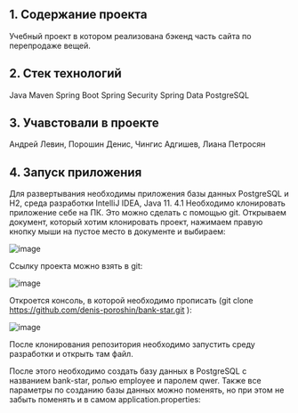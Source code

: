 <h2>1. Содержание проекта</h2>
Учебный проект в котором реализована бэкенд часть сайта по перепродаже вещей.
<h2>2. Стек технологий </h2>
    Java
    Maven
    Spring Boot
    Spring Security
    Spring Data
    PostgreSQL
<h2>3. Учавстовали в проекте</h2>
Андрей Левин, Порошин Денис, Чингис Адгишев, Лиана Петросян
<h2>4. Запуск приложения</h2>
Для развертывания необходимы приложения базы данных PostgreSQL и H2, среда разработки IntelliJ IDEA, Java 11.
4.1 Необходимо клонировать приложение себе на ПК. Это можно сделать с помощью git. Открываем документ, который хотим клонировать проект, нажимаем правую кнопку мыши на пустое место в документе и выбираем:

![image](https://github.com/user-attachments/assets/9fd182ff-76ea-435c-ab01-38aec9685cda)

Ссылку проекта можно взять в git:

![image](https://github.com/user-attachments/assets/b87f4ec5-fd5a-4e55-965c-3e5850c43656)

Откроется консоль, в которой необходимо прописать (git clone https://github.com/denis-poroshin/bank-star.git ):

![image](https://github.com/user-attachments/assets/ca8b1db4-ae10-4dee-ac52-f946adda1fd4)

После клонирования репозитория необходимо запустить среду разработки и открыть там файл.

После этого необходимо создать базу данных в PostgreSQL с названием bank-star, ролью employee и паролем qwer. Также все параметры по созданию базы данных можно поменять, но при этом не забыть поменять и в самом application.properties:




